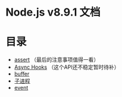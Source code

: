 # Node.js v8.9.1 文档
# 目录
- [assert](https://github.com/ArcherGrey/study/blob/master/JavaScript/nodejs/Assertion%20Testing.md) （最后的注意事项值得一看）
- [Async Hooks](https://github.com/ArcherGrey/study/blob/master/JavaScript/nodejs/Async_Hook.md) （这个API还不稳定暂时待补）
- [buffer](https://github.com/ArcherGrey/study/blob/master/JavaScript/nodejs/buffer.md)
- [子进程](https://github.com/ArcherGrey/study/blob/master/JavaScript/nodejs/child_process.md)
- [event](https://github.com/ArcherGrey/study/blob/master/JavaScript/nodejs/event.md)
[]()
[]()
